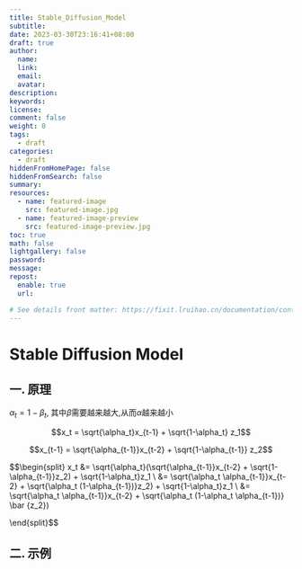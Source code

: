 ```yaml
---
title: Stable_Diffusion_Model
subtitle:
date: 2023-03-30T23:16:41+08:00
draft: true
author:
  name:
  link:
  email:
  avatar:
description:
keywords:
license:
comment: false
weight: 0
tags:
  - draft
categories:
  - draft
hiddenFromHomePage: false
hiddenFromSearch: false
summary:
resources:
  - name: featured-image
    src: featured-image.jpg
  - name: featured-image-preview
    src: featured-image-preview.jpg
toc: true
math: false
lightgallery: false
password:
message:
repost:
  enable: true
  url:

# See details front matter: https://fixit.lruihao.cn/documentation/content/#front-matter
---
```


<!--more-->
# Stable Diffusion Model

## 一. 原理

$\alpha_t = 1 - \beta_t$, 其中$\beta$需要越来越大,从而$\alpha$越来越小

$$x_t = \sqrt{\alpha_t}x_{t-1} + \sqrt{1-\alpha_t} z_1$$

$$x_{t-1} = \sqrt{\alpha_{t-1}}x_{t-2} + \sqrt{1-\alpha_{t-1}} z_2$$

$$\begin{split}
x_t &= \sqrt{\alpha_t}(\sqrt{\alpha_{t-1}}x_{t-2} + \sqrt{1-\alpha_{t-1}}z_2) + \sqrt{1-\alpha_t}z_1 \\
&= \sqrt{\alpha_t \alpha_{t-1}}x_{t-2} + \sqrt{\alpha_t (1-\alpha_{t-1})}z_2) + \sqrt{1-\alpha_t}z_1 \\ 
&= \sqrt{\alpha_t \alpha_{t-1}}x_{t-2} + \sqrt{\alpha_t (1-\alpha_t \alpha_{t-1})} \bar {z_2}) 

\end{split}$$


## 二. 示例